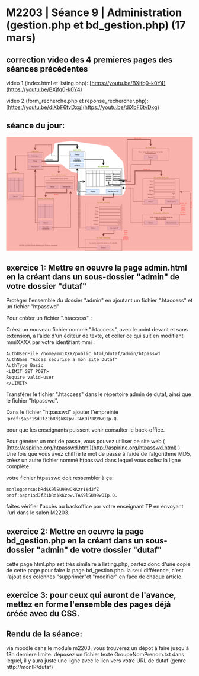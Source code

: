# M2203 \| Séance 9 \| Administration \(gestion.php et bd\_gestion.php\) \(17 mars\)

## correction video des 4 premieres pages des séances précédentes

video 1 \(index.html et listing.php\): [https://youtu.be/BXjfq0-k0Y4](https://youtu.be/BXjfq0-k0Y4)

video 2 \(form\_recherche.php et reponse\_rechercher.php\): [https://youtu.be/diXbF6tvDxg](https://youtu.be/diXbF6tvDxg)

## séance du jour:

![Partie gestion BD](.gitbook/assets/dutaf3.png)

## exercice 1: Mettre en oeuvre la page admin.html en  la créant dans un sous-dossier "admin" de votre dossier "dutaf"

Protéger l'ensemble du dossier "admin" en ajoutant un fichier ".htaccess" et un fichier "htpasswd"

Pour crééer un fichier ".htaccess" :

Créez un nouveau fichier nommé ".htaccess", avec le point devant et sans extension, à l’aide d'un éditeur de texte, et coller ce qui suit en modifiant mmiXXXX par votre identifiant mmi :

```text
AuthUserFile /home/mmiXXX/public_html/dutaf/admin/htpasswd
AuthName "Acces securise a mon site Dutaf"
AuthType Basic
<LIMIT GET POST>
Require valid-user
</LIMIT>
```

Transférer le fichier ".htaccess" dans le répertoire admin de dutaf, ainsi que le fichier "htpasswd".

Dans le fichier "htpasswd" ajouter l'empreinte :`prof:$apr1$dJfZ1bRd$kKzpw.TAK9lSU99wOIp.Q.`

pour que les enseignants puissent venir consulter le back-office.

Pour générer un mot de passe, vous pouvez utiliser ce site web \( [http://aspirine.org/htpasswd.html](http://aspirine.org/htpasswd.html) \). Une fois que vous avez chiffré le mot de passe à l’aide de l’algorithme MD5, créez un autre fichier nommé htpasswd dans lequel vous collez la ligne complète.

votre fichier htpasswd doit ressembler à ça:

```text
monlogperso:bRd$K9lSU99wOkKzr1$dJfZ
prof:$apr1$dJfZ1bRd$kKzpw.TAK9lSU99wOIp.Q.
```

faites vérifier l'accès au backoffice par votre enseignant  TP en envoyant l'url dans le salon M2203.



## exercice 2: Mettre en oeuvre la page bd\_gestion.php en  la créant dans un sous-dossier "admin" de votre dossier "dutaf"

cette page html.php est très similaire à listing.php, partez donc d'une copie de cette page pour faire la page bd\_gestion.php. la seul différence, c'est l'ajout des colonnes "supprimer"et "modifier" en face de chaque article.

## exercice 3: pour ceux qui auront de l'avance, mettez en forme l'ensemble des pages déjà créée avec du CSS.

## Rendu de la séance:

via moodle dans le module m2203, vous trouverez un dépot à faire jusqu'à 13h derniere limite. déposez un fichier texte GroupeNomPrenom.txt dans lequel, il y aura juste une ligne avec le lien vers votre URL de dutaf \(genre http://monIP/dutaf\)

